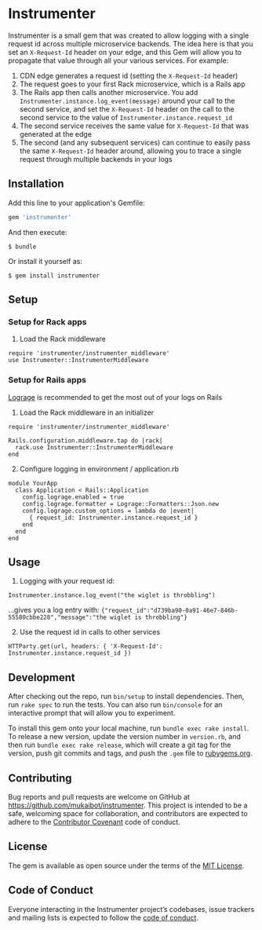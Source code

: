 # Instrumenter

Instrumenter is a small gem that was created to allow logging with a single request id across multiple microservice backends. The idea here is that you set an `X-Request-Id` header on your edge, and this Gem will allow you to propagate that value through all your various services. For example:

1. CDN edge generates a request id (setting the `X-Request-Id` header)
1. The request goes to your first Rack microservice, which is a Rails app
1. The Rails app then calls another microservice. You add `Instrumenter.instance.log_event(message)` around your call to the second service, and set the `X-Request-Id` header on the call to the second service to the value of `Instrumenter.instance.request_id`
1. The second service receives the same value for `X-Request-Id` that was generated at the edge
1. The second (and any subsequent services) can continue to easily pass the same `X-Request-Id` header around, allowing you to trace a single request through multiple backends in your logs

## Installation

Add this line to your application's Gemfile:

```ruby
gem 'instrumenter'
```

And then execute:

    $ bundle

Or install it yourself as:

    $ gem install instrumenter

## Setup

### Setup for Rack apps
1. Load the Rack middleware
```$ruby
require 'instrumenter/instrumenter_middleware'
use Instrumenter::InstrumenterMiddleware
```

### Setup for Rails apps
[Lograge](https://github.com/roidrage/lograge) is recommended to get the most out of your logs on Rails

1. Load the Rack middleware in an initializer
```$ruby
require 'instrumenter/instrumenter_middleware'

Rails.configuration.middleware.tap do |rack|
  rack.use Instrumenter::InstrumenterMiddleware
end
```

2. Configure logging in environment / application.rb

```$ruby
module YourApp
  class Application < Rails::Application
    config.lograge.enabled = true
    config.lograge.formatter = Lograge::Formatters::Json.new
    config.lograge.custom_options = lambda do |event|
      { request_id: Instrumenter.instance.request_id }
    end
  end
end
```

## Usage

1. Logging with your request id:
```$ruby
Instrumenter.instance.log_event("the wiglet is throbbling")
```
...gives you a log entry with:
`{"request_id":"d739ba90-0a91-46e7-846b-55580cbbe228","message":"the wiglet is throbbling"}`

2. Use the request id in calls to other services

```$ruby
HTTParty.get(url, headers: { 'X-Request-Id': Instrumenter.instance.request_id })
```

## Development

After checking out the repo, run `bin/setup` to install dependencies. Then, run `rake spec` to run the tests. You can also run `bin/console` for an interactive prompt that will allow you to experiment.

To install this gem onto your local machine, run `bundle exec rake install`. To release a new version, update the version number in `version.rb`, and then run `bundle exec rake release`, which will create a git tag for the version, push git commits and tags, and push the `.gem` file to [rubygems.org](https://rubygems.org).

## Contributing

Bug reports and pull requests are welcome on GitHub at https://github.com/mukaibot/instrumenter. This project is intended to be a safe, welcoming space for collaboration, and contributors are expected to adhere to the [Contributor Covenant](http://contributor-covenant.org) code of conduct.

## License

The gem is available as open source under the terms of the [MIT License](http://opensource.org/licenses/MIT).

## Code of Conduct

Everyone interacting in the Instrumenter project’s codebases, issue trackers and mailing lists is expected to follow the [code of conduct](https://github.com/[USERNAME]/instrumenter/blob/master/CODE_OF_CONDUCT.md).
